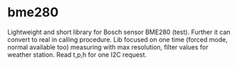 # bme280
Lightweight and short library for Bosch sensor BME280 (test).
Further it can convert to real in calling procedure.
Lib focused on one time (forced mode, normal available too) measuring with max resolution,
filter values for weather station. Read t,p,h for one I2C request.
